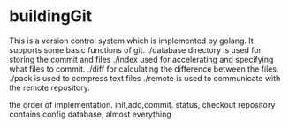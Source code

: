 # buildingGit
This is a version control system which is implemented by golang.
It supports some basic functions of git.
./database directory is used for storing the commit and files
./index used for accelerating and specifying what files to commit.
./diff for calculating the difference between the files.
./pack is used to compress text files
./remote is used to communicate with the remote repository.


the order of implementation. init,add,commit. status, checkout
repository contains config database, almost everything